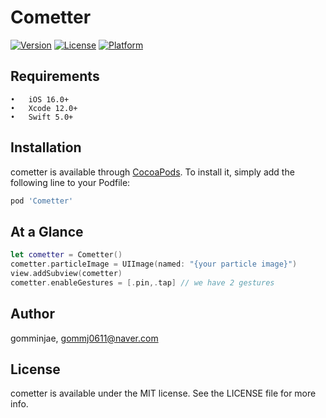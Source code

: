 # Cometter
[![Version](https://img.shields.io/cocoapods/v/YourLibraryName.svg?style=flat)](https://cocoapods.org/pods/Cometter)
[![License](https://img.shields.io/cocoapods/l/YourLibraryName.svg?style=flat)](https://cocoapods.org/pods/Cometter)
[![Platform](https://img.shields.io/cocoapods/p/YourLibraryName.svg?style=flat)](https://cocoapods.org/pods/Cometter)


## Requirements
	•	iOS 16.0+
	•	Xcode 12.0+
	•	Swift 5.0+

## Installation

cometter is available through [CocoaPods](https://cocoapods.org). To install
it, simply add the following line to your Podfile:

```ruby
pod 'Cometter'
```

## At a Glance 

```swift
let cometter = Cometter()
cometter.particleImage = UIImage(named: "{your particle image}")
view.addSubview(cometter)
cometter.enableGestures = [.pin,.tap] // we have 2 gestures
```


## Author

gomminjae, gommj0611@naver.com

## License

cometter is available under the MIT license. See the LICENSE file for more info.
